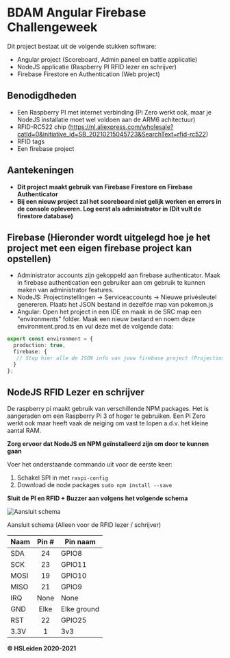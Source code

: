 # BDAM Angular Firebase Challengeweek
Dit project bestaat uit de volgende stukken software: 
- Angular project (Scoreboard, Admin paneel en battle applicatie)
- NodeJS applicatie (Raspberry PI RFID lezer en schrijver)
- Firebase Firestore en Authentication (Web project)

## Benodigdheden
- Een Raspberry PI met internet verbinding (Pi Zero werkt ook, maar je NodeJS installatie moet wel voldoen aan de ARM6 achitectuur)
- RFID-RC522 chip (https://nl.aliexpress.com/wholesale?catId=0&initiative_id=SB_20210215045723&SearchText=rfid-rc522)
- RFID tags
- Een firebase project

## Aantekeningen
- **Dit project maakt gebruik van Firebase Firestore en Firebase Authenticator**
- **Bij een nieuw project zal het scoreboard niet gelijk werken en errors in de console opleveren. Log eerst als administrator in (Dit vult de firestore database)**

## Firebase (Hieronder wordt uitgelegd hoe je het project met een eigen firebase project kan opstellen)
- Administrator accounts zijn gekoppeld aan firebase authenticator. Maak in firebase authentication een gebruiker aan om gebruik te kunnen maken van administrator features.
- NodeJS: Projectinstellingen -> Serviceaccounts -> Nieuwe privésleutel genereren. Plaats het JSON bestand in dezelfde map van pokemon.js
- Angular: Open het project in een IDE en maak in de SRC map een "environments" folder. Maak een nieuw bestand en noem deze environment.prod.ts en vul deze met de volgende data: 
```typescript
export const environment = {
  production: true,
  firebase: {
   // Stop hier alle de JSON info van jouw firebase project (Projectinstellingen -> Algemeen -> Firebase SDK Snippet)
  }
};
```

## NodeJS RFID Lezer en schrijver
De raspberry pi maakt gebruik van verschillende NPM packages. Het is aangeraden om een Raspberry Pi 3 of hoger te gebruiken. Een Pi Zero werkt ook maar heeft vaak de neiging om vast te lopen a.d.v. het kleine aantal RAM.

**Zorg ervoor dat NodeJS en NPM geïnstalleerd zijn om door te kunnen gaan**

Voer het onderstaande commando uit voor de eerste keer: 
1. Schakel SPI in met ```raspi-config```
2. Download de node packages ```sudo npm install --save```

**Sluit de PI en RFID + Buzzer aan volgens het volgende schema**

![Aansluit schema](https://file.coffee/u/yXljnP-v3v.png)

Aansluit schema (Alleen voor de RFID lezer / schrijver)

| Naam | Pin # | Pin naam    |
| ---- | :---: | ----------- |
| SDA  |  24   | GPIO8       |
| SCK  |  23   | GPIO11      |
| MOSI |  19   | GPIO10      |
| MISO |  21   | GPIO9       |
| IRQ  | None  | None        |
| GND  | Elke  | Elke ground |
| RST  |  22   | GPIO25      |
| 3.3V |   1   | 3v3         |

**© HSLeiden 2020-2021**

